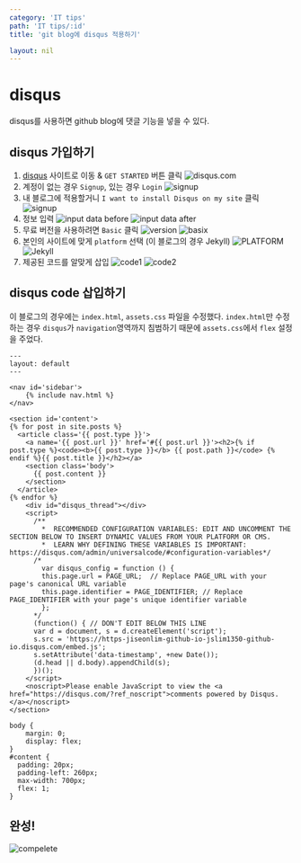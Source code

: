 ```yaml
---
category: 'IT tips'
path: 'IT tips/:id'
title: 'git blog에 disqus 적용하기'

layout: nil
---
```


# disqus
disqus를 사용하면 github blog에 댓글 기능을 넣을 수 있다.

## disqus 가입하기
1. [disqus](https://disqus.com/) 사이트로 이동 & `GET STARTED` 버튼 클릭
![disqus.com](../img/disqus/disqus_1.PNG)
2. 계정이 없는 경우 `Signup`, 있는 경우 `Login`
![signup](../img/disqus/disqus_2.PNG)
3. 내 블로그에 적용할거니 `I want to install Disqus on my site` 클릭
![signup](../img/disqus/disqus_3.PNG)
4. 정보 입력
![input data before](../img/disqus/disqus_4.PNG)
![input data after](../img/disqus/disqus_5.PNG)
5. 무료 버전을 사용하려면 `Basic` 클릭
![version](../img/disqus/disqus_6.PNG)
![basix](../img/disqus/disqus_7.PNG)
6. 본인의 사이트에 맞게 `platform` 선택 (이 블로그의 경우 Jekyll)
![PLATFORM](../img/disqus/disqus_8.PNG)
![Jekyll](../img/disqus/disqus_9.PNG)
8. 제공된 코드를 알맞게 삽입
![code1](../img/disqus/disqus_10.PNG)
![code2](../img/disqus/disqus_11.PNG)

## disqus code 삽입하기
이 블로그의 경우에는 `index.html`, `assets.css` 파일을 수정했다.
`index.html`만 수정하는 경우 `disqus`가 `navigation`영역까지 침범하기 때문에 `assets.css`에서 `flex` 설정을 주었다.

```
---
layout: default
---

<nav id='sidebar'>
	{% include nav.html %}
</nav>

<section id='content'>
{% for post in site.posts %}
  <article class='{{ post.type }}'>
    <a name='{{ post.url }}' href='#{{ post.url }}'><h2>{% if post.type %}<code><b>{{ post.type }}</b> {{ post.path }}</code> {% endif %}{{ post.title }}</h2></a>
    <section class='body'>
      {{ post.content }}
    </section>
  </article>
{% endfor %}
	<div id="disqus_thread"></div>
    <script>
      /**
        *  RECOMMENDED CONFIGURATION VARIABLES: EDIT AND UNCOMMENT THE SECTION BELOW TO INSERT DYNAMIC VALUES FROM YOUR PLATFORM OR CMS.
        *  LEARN WHY DEFINING THESE VARIABLES IS IMPORTANT: https://disqus.com/admin/universalcode/#configuration-variables*/
      /*
        var disqus_config = function () {
        this.page.url = PAGE_URL;  // Replace PAGE_URL with your page's canonical URL variable
        this.page.identifier = PAGE_IDENTIFIER; // Replace PAGE_IDENTIFIER with your page's unique identifier variable
        };
      */
      (function() { // DON'T EDIT BELOW THIS LINE
      var d = document, s = d.createElement('script');
      s.src = 'https://https-jiseonlim-github-io-jslim1350-github-io.disqus.com/embed.js';
      s.setAttribute('data-timestamp', +new Date());
      (d.head || d.body).appendChild(s);
      })();
    </script>
    <noscript>Please enable JavaScript to view the <a href="https://disqus.com/?ref_noscript">comments powered by Disqus.</a></noscript>
</section>
```
```
body {
    margin: 0;
    display: flex;
}
#content {
  padding: 20px;
  padding-left: 260px;
  max-width: 700px;
  flex: 1;
}
```

## 완성!
![compelete](../img/disqus/disqus_12.PNG)

